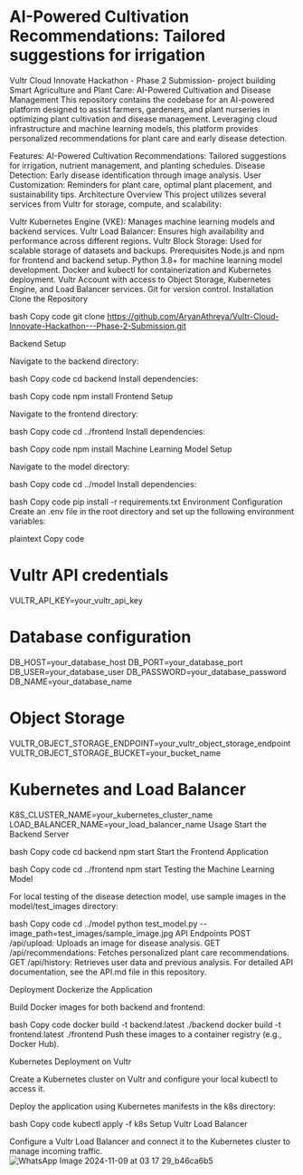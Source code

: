 # AI-Powered Cultivation Recommendations: Tailored suggestions for irrigation
Vultr Cloud Innovate Hackathon - Phase 2 Submission- project building
Smart Agriculture and Plant Care: AI-Powered Cultivation and Disease Management
This repository contains the codebase for an AI-powered platform designed to assist farmers, gardeners, and plant nurseries in optimizing plant cultivation and disease management. Leveraging cloud infrastructure and machine learning models, this platform provides personalized recommendations for plant care and early disease detection.


Features:
AI-Powered Cultivation Recommendations: Tailored suggestions for irrigation, nutrient management, and planting schedules.
Disease Detection: Early disease identification through image analysis.
User Customization: Reminders for plant care, optimal plant placement, and sustainability tips.
Architecture Overview
This project utilizes several services from Vultr for storage, compute, and scalability:

Vultr Kubernetes Engine (VKE): Manages machine learning models and backend services.
Vultr Load Balancer: Ensures high availability and performance across different regions.
Vultr Block Storage: Used for scalable storage of datasets and backups.
Prerequisites
Node.js and npm for frontend and backend setup.
Python 3.8+ for machine learning model development.
Docker and kubectl for containerization and Kubernetes deployment.
Vultr Account with access to Object Storage, Kubernetes Engine, and Load Balancer services.
Git for version control.
Installation
Clone the Repository

bash
Copy code
git clone https://github.com/AryanAthreya/Vultr-Cloud-Innovate-Hackathon---Phase-2-Submission.git

Backend Setup

Navigate to the backend directory:

bash
Copy code
cd backend
Install dependencies:

bash
Copy code
npm install
Frontend Setup

Navigate to the frontend directory:

bash
Copy code
cd ../frontend
Install dependencies:

bash
Copy code
npm install
Machine Learning Model Setup

Navigate to the model directory:

bash
Copy code
cd ../model
Install dependencies:

bash
Copy code
pip install -r requirements.txt
Environment Configuration
Create an .env file in the root directory and set up the following environment variables:

plaintext
Copy code
# Vultr API credentials
VULTR_API_KEY=your_vultr_api_key

# Database configuration
DB_HOST=your_database_host
DB_PORT=your_database_port
DB_USER=your_database_user
DB_PASSWORD=your_database_password
DB_NAME=your_database_name

# Object Storage
VULTR_OBJECT_STORAGE_ENDPOINT=your_vultr_object_storage_endpoint
VULTR_OBJECT_STORAGE_BUCKET=your_bucket_name

# Kubernetes and Load Balancer
K8S_CLUSTER_NAME=your_kubernetes_cluster_name
LOAD_BALANCER_NAME=your_load_balancer_name
Usage
Start the Backend Server

bash
Copy code
cd backend
npm start
Start the Frontend Application

bash
Copy code
cd ../frontend
npm start
Testing the Machine Learning Model

For local testing of the disease detection model, use sample images in the model/test_images directory:

bash
Copy code
cd ../model
python test_model.py --image_path=test_images/sample_image.jpg
API Endpoints
POST /api/upload: Uploads an image for disease analysis.
GET /api/recommendations: Fetches personalized plant care recommendations.
GET /api/history: Retrieves user data and previous analysis.
For detailed API documentation, see the API.md file in this repository.

Deployment
Dockerize the Application

Build Docker images for both backend and frontend:

bash
Copy code
docker build -t backend:latest ./backend
docker build -t frontend:latest ./frontend
Push these images to a container registry (e.g., Docker Hub).

Kubernetes Deployment on Vultr

Create a Kubernetes cluster on Vultr and configure your local kubectl to access it.

Deploy the application using Kubernetes manifests in the k8s directory:

bash
Copy code
kubectl apply -f k8s
Setup Vultr Load Balancer

Configure a Vultr Load Balancer and connect it to the Kubernetes cluster to manage incoming traffic.
![WhatsApp Image 2024-11-09 at 03 17 29_b46ca6b5](https://github.com/user-attachments/assets/402605cf-a306-48c1-8026-21df4d678907)

